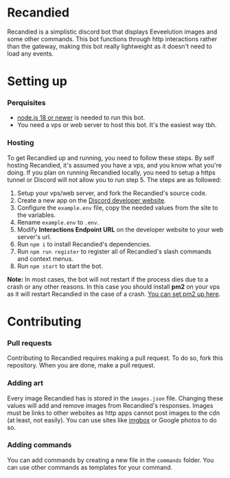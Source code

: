 # Recandied
Recandied is a simplistic discord bot that displays Eeveelution images and some other commands. This bot functions through http interactions rather than the gateway, making this bot really lightweight as it doesn't need to load any events.

# Setting up
### Perquisites
* [node.js 18 or newer](https://nodejs.org) is needed to run this bot.
* You need a vps or web server to host this bot. It's the easiest way tbh.

### Hosting
To get Recandied up and running, you need to follow these steps. By self hosting Recandied, it's assumed you have a vps, and you know what you're doing. If you plan on running Recandied locally, you need to setup a https tunnel or Discord will not allow you to run step 5.
The steps are as followed:
1. Setup your vps/web server, and fork the Recandied's source code.
2. Create a new app on the [Discord developer website](https://discord.com/developers).
3. Configure the `example.env` file, copy the needed values from the site to the variables.
4. Rename `example.env` to `.env`.
5. Modify **Interactions Endpoint URL** on the developer website to your web server's url.
6. Run `npm i` to install Recandied's dependencies.
7. Run `npm run register` to register all of Recandied's slash commands and context menus.
8. Run `npm start` to start the bot.

**Note:** In most cases, the bot will not restart if the process dies due to a crash or any other reasons. In this case you should install **pm2** on your vps as it will restart Recandied in the case of a crash. [You can set pm2 up here](https://pm2.keymetrics.io/).

# Contributing
### Pull requests
Contributing to Recandied requires making a pull request. To do so, fork this repository. When you are done, make a pull request. 

### Adding art
Every image Recandied has is stored in the `images.json` file. Changing these values will add and remove images from Recandied's responses. Images must be links to other websites as http apps cannot post images to the cdn (at least, not easily). You can use sites like [imgbox](https://imgbox.com) or Google photos to do so.

### Adding commands
You can add commands by creating a new file in the `commands` folder. You can use other commands as templates for your command.